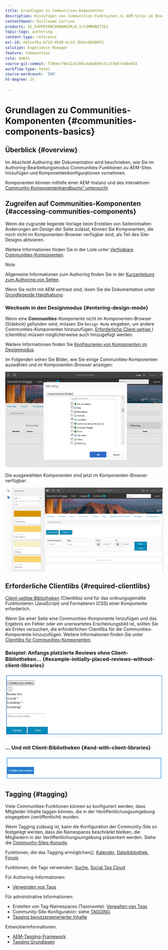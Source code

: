 ```yaml
---
title: Grundlagen zu Communities-Komponenten
description: Hinzufügen von Communities-Funktionen zu AEM-Sites im Bearbeitungsmodus und Konfigurieren von Komponenten
contentOwner: Guillaume Carlino
products: SG_EXPERIENCEMANAGER/6.5/COMMUNITIES
topic-tags: authoring
content-type: reference
exl-id: eb5ce76a-bf28-4540-bc2d-3b5ecb8286f2
solution: Experience Manager
feature: Communities
role: Admin
source-git-commit: f30decf0e32a520dcda04b89c5c1f5b67ab6e028
workflow-type: tm+mt
source-wordcount: '360'
ht-degree: 1%

---
```


# Grundlagen zu Communities-Komponenten {#communities-components-basics}

## Überblick {#overview}

Im Abschnitt Authoring der Dokumentation wird beschrieben, wie Sie im Authoring-Bearbeitungsmodus Communities-Funktionen zu AEM-Sites hinzufügen und Komponentenkonfigurationen vornehmen.

Komponenten können mithilfe einer AEM-Instanz und des interaktiven [Community-Komponentenhandbuchs“ untersucht &#x200B;](components-guide.md).

## Zugreifen auf Communities-Komponenten {#accessing-communities-components}

Wenn die zugrunde liegende Vorlage beim Erstellen von Seiteninhalten Änderungen am Design der Seite zulässt, können Sie Komponenten, die noch nicht im Komponenten-Browser verfügbar sind, als Teil des Site-Designs aktivieren.

Weitere Informationen finden Sie in der Liste unter [Verfügbare Communities-Komponenten](author-communities.md#available-communities-components).

>[!NOTE]
>
>Allgemeine Informationen zum Authoring finden Sie in der [Kurzanleitung zum Authoring von Seiten](../../help/sites-authoring/qg-page-authoring.md).
>
>Wenn Sie nicht mit AEM vertraut sind, lesen Sie die Dokumentation unter [Grundlegende Handhabung](../../help/sites-authoring/basic-handling.md).

### Wechseln in den Designmodus {#entering-design-mode}

Wenn eine **Communities**-Komponente nicht im Komponenten-Browser (Sidekick) gefunden wird, müssen Sie `Design Mode` eingeben, um andere Communities-Komponenten hinzuzufügen. [Erforderliche Client-seitige &#x200B;](#required-clientlibs)) (clientlibs) müssen möglicherweise auch hinzugefügt werden.

Weitere Informationen finden Sie [Konfigurieren von Komponenten im Designmodus](../../help/sites-authoring/default-components-designmode.md).

Im Folgenden sehen Sie Bilder, wie Sie einige Communities-Komponenten auswählen und im Komponenten-Browser anzeigen:

![component-design](assets/component-design.png)

Die ausgewählten Komponenten sind jetzt im Komponenten-Browser verfügbar:

![component-design1](assets/component-design1.png)

## Erforderliche Clientlibs {#required-clientlibs}

[Client-seitige Bibliotheken](../../help/sites-developing/clientlibs.md) (Clientlibs) sind für das ordnungsgemäße Funktionieren (JavaScript) und Formatieren (CSS) einer Komponente erforderlich.

Wenn Sie einer Seite eine Communities-Komponente hinzufügen und das Ergebnis ein Fehler oder ein unerwartetes Erscheinungsbild ist, sollten Sie als Erstes versuchen, die erforderlichen Clientlibs für die Communities-Komponente hinzuzufügen. Weitere Informationen finden Sie unter [Clientlibs für Communities-Komponenten](clientlibs.md).

### Beispiel: Anfangs platzierte Reviews ohne Client-Bibliotheken… {#example-initially-placed-reviews-without-client-libraries}

![clientlibs1](assets/clientlibs1.png)

### … Und mit Client-Bibliotheken {#and-with-client-libraries}

![clientlibs2](assets/clientlibs2.png)

## Tagging {#tagging}

Viele Communities-Funktionen können so konfiguriert werden, dass Mitglieder Inhalte taggen können, die in der Veröffentlichungsumgebung eingegeben (veröffentlicht) wurden.

Wenn Tagging zulässig ist, kann die Konfiguration der Community-Site so festgelegt werden, dass die Namespaces beschränkt bleiben, die Mitgliedern in der Veröffentlichungsumgebung präsentiert werden. Siehe die [Community-Sites-Konsole](sites-console.md#tagging).

Funktionen, die das Tagging ermöglichen[&#x200B; (](blog-feature.md)), [Kalender](calendar.md), [Dateibibliothek](file-library.md), [Forum](forum.md)

Funktionen, die Tags verwenden: [Suche](search.md), [Social Tag Cloud](tagcloud.md)

Für Authoring-Informationen:

* [Verwenden von Tags](../../help/sites-authoring/tags.md)

Für administrative Informationen:

* Erstellen von Tag-Namespaces (Taxonomie): [Verwalten von Tags](../../help/sites-administering/tags.md)
* Community-Site-Konfiguration: siehe [TAGGING](sites-console.md#tagging)
* [Tagging benutzergenerierter Inhalte](../../help/sites-authoring/tags.md)

Entwicklerinformationen:

* [AEM-Tagging-Framework](../../help/sites-developing/framework.md)
* [Tagging Grundlagen](tag.md)
